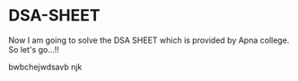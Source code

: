 # DSA-SHEET

Now I am going to solve the DSA SHEET which is provided by Apna college. So let's go...!!

bwbchejwdsavb
njk
